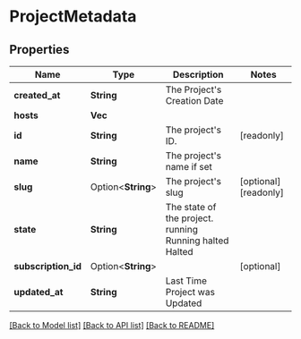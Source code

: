# ProjectMetadata

## Properties

Name | Type | Description | Notes
------------ | ------------- | ------------- | -------------
**created_at** | **String** | The Project's Creation Date | 
**hosts** | **Vec<String>** |  | 
**id** | **String** | The project's ID. | [readonly]
**name** | **String** | The project's name if set | 
**slug** | Option<**String**> | The project's slug | [optional][readonly]
**state** | **String** | The state of the project. running Running halted Halted | 
**subscription_id** | Option<**String**> |  | [optional]
**updated_at** | **String** | Last Time Project was Updated | 

[[Back to Model list]](../README.md#documentation-for-models) [[Back to API list]](../README.md#documentation-for-api-endpoints) [[Back to README]](../README.md)


